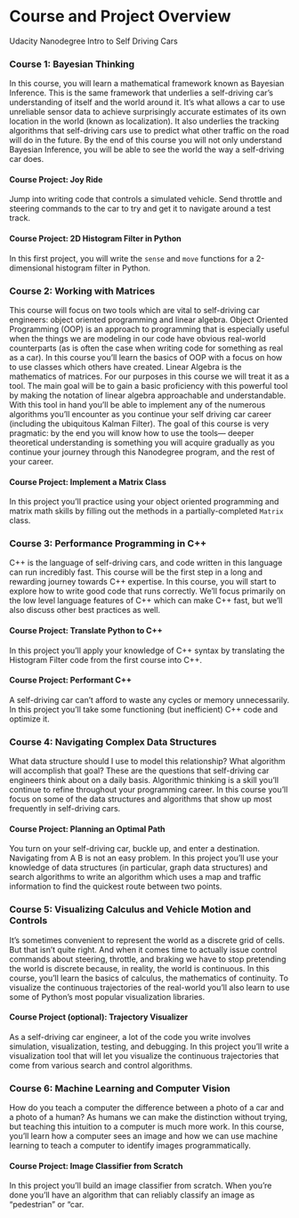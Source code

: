 # Course and Project Overview
Udacity Nanodegree Intro to Self Driving Cars

### Course 1: Bayesian Thinking
In this course, you will learn a mathematical framework known as Bayesian Inference. This is the same
framework that underlies a self-driving car’s understanding of itself and the world around it. It’s what
allows a car to use unreliable sensor data to achieve surprisingly accurate estimates of its own location in
the world (known as localization). It also underlies the tracking algorithms that self-driving cars use to
predict what other traffic on the road will do in the future. By the end of this course you will not only
understand Bayesian Inference, you will be able to see the world the way a self-driving car does.

#### Course Project: Joy Ride
Jump into writing code that controls a simulated vehicle. Send throttle and steering commands to the car to try and get it to
navigate around a test track.

#### Course Project: 2D Histogram Filter in Python
In this first project, you will write the `sense` and `move` functions for a 2-dimensional histogram filter in Python.

### Course 2: Working with Matrices
This course will focus on two tools which are vital to self-driving car engineers: object oriented programming and linear algebra.
Object Oriented Programming (OOP) is an approach to programming that is especially useful when the things we are modeling in our 
code have obvious real-world counterparts (as is often the case when writing code for something as real as a car). In this course you’ll learn the basics of OOP with a focus on how to use classes which others have created.
Linear Algebra is the mathematics of matrices. For our purposes in this course we will treat it as a tool.
The main goal will be to gain a basic proficiency with this powerful tool by making the notation of linear
algebra approachable and understandable. With this tool in hand you’ll be able to implement any of the
numerous algorithms you’ll encounter as you continue your self driving car career (including the
ubiquitous Kalman Filter).
The goal of this course is very pragmatic: by the end you will know how to use the tools— deeper
theoretical understanding is something you will acquire gradually as you continue your journey through
this Nanodegree program, and the rest of your career.

#### Course Project: Implement a Matrix Class
In this project you’ll practice using your object oriented programming and matrix math skills by filling out
the methods in a partially-completed `Matrix` class.

### Course 3: Performance Programming in C++
C++ is the language of self-driving cars, and code written in this language can run incredibly fast. This
course will be the first step in a long and rewarding journey towards C++ expertise. In this course, you 
will start to explore how to write good code that runs correctly. We’ll focus primarily on the low level
language features of C++ which can make C++ fast, but we’ll also discuss other best practices as well.

#### Course Project: Translate Python to C++
In this project you’ll apply your knowledge of C++ syntax by
translating the Histogram Filter code from the first course into C++.

#### Course Project: Performant C++
A self-driving car can’t afford to waste any cycles or memory
unnecessarily. In this project you’ll take some functioning (but
inefficient) C++ code and optimize it.

### Course 4: Navigating Complex Data Structures
What data structure should I use to model this relationship? What algorithm will accomplish that goal?
These are the questions that self-driving car engineers think about on a daily basis. Algorithmic thinking is
a skill you’ll continue to refine throughout your programming career. In this course you’ll focus on some of
the data structures and algorithms that show up most frequently in self-driving cars.

#### Course Project: Planning an Optimal Path
You turn on your self-driving car, buckle up, and enter a destination.
Navigating from A B is not an easy problem. In this project you’ll use
your knowledge of data structures (in particular, graph data
structures) and search algorithms to write an algorithm which uses a
map and traffic information to find the quickest route between two
points.

### Course 5: Visualizing Calculus and Vehicle Motion and Controls
It’s sometimes convenient to represent the world as a discrete grid of cells. But that isn’t quite right. And
when it comes time to actually issue control commands about steering, throttle, and braking we have to
stop pretending the world is discrete because, in reality, the world is continuous.
In this course, you’ll learn the basics of calculus, the mathematics of continuity. To visualize the
continuous trajectories of the real-world you’ll also learn to use some of Python’s most popular
visualization libraries.

#### Course Project (optional): Trajectory Visualizer
As a self-driving car engineer, a lot of the code you write involves
simulation, visualization, testing, and debugging. In this project you’ll
write a visualization tool that will let you visualize the continuous
trajectories that come from various search and control algorithms.

### Course 6: Machine Learning and Computer Vision
How do you teach a computer the difference between a photo of a car and a photo of a human? As
humans we can make the distinction without trying, but teaching this intuition to a computer is much more
work. In this course, you’ll learn how a computer sees an image and how we can use machine learning to
teach a computer to identify images programmatically.

#### Course Project: Image Classifier from Scratch
In this project you’ll build an image classifier from scratch. When you’re done you’ll have an algorithm that 
can reliably classify an image as “pedestrian” or “car.
